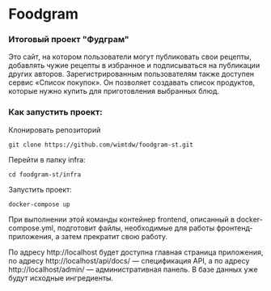 # Foodgram
### Итоговый проект "Фудграм"

Это сайт, на котором пользователи могут публиковать свои рецепты, добавлять чужие рецепты в избранное и подписываться на публикации других авторов. Зарегистрированным пользователям также доступен сервис «Список покупок». Он позволяет создавать список продуктов, которые нужно купить для приготовления выбранных блюд.

### Как запустить проект:

Клонировать репозиторий

```
git clone https://github.com/wimtdw/foodgram-st.git
```
 Перейти в папку infra:
 
```
cd foodgram-st/infra
```

Запустить проект:

```
docker-compose up
```

При выполнении этой команды контейнер frontend, описанный в docker-compose.yml, подготовит файлы, необходимые для работы фронтенд-приложения, а затем прекратит свою работу. 

По адресу http://localhost будет доступна главная страница приложения, по адресу http://localhost/api/docs/ — спецификация API, а по адресу http://localhost/admin/ — административная панель. В базе данных уже будут исходные ингредиенты.
